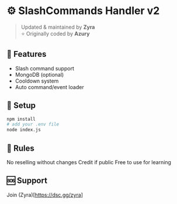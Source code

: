 # ⚙️ SlashCommands Handler v2

> Updated & maintained by **Zyra**  
> ⭐ Originally coded by **Azury**

## 🚀 Features
- Slash command support  
- MongoDB (optional)  
- Cooldown system  
- Auto command/event loader

## 🔧 Setup
```bash
npm install
# add your .env file
node index.js
```

## 📜 Rules
No reselling without changes
Credit if public
Free to use for learning

## 🆘 Support
Join (Zyra)[https://dsc.gg/zyra]
